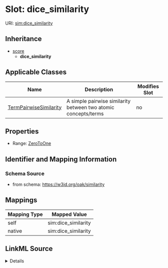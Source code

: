 

# Slot: dice_similarity



URI: [sim:dice_similarity](https://w3id.org/linkml/similarity/dice_similarity)




## Inheritance

* [score](score.md)
    * **dice_similarity**






## Applicable Classes

| Name | Description | Modifies Slot |
| --- | --- | --- |
| [TermPairwiseSimilarity](TermPairwiseSimilarity.md) | A simple pairwise similarity between two atomic concepts/terms |  no  |







## Properties

* Range: [ZeroToOne](ZeroToOne.md)





## Identifier and Mapping Information







### Schema Source


* from schema: https://w3id.org/oak/similarity




## Mappings

| Mapping Type | Mapped Value |
| ---  | ---  |
| self | sim:dice_similarity |
| native | sim:dice_similarity |




## LinkML Source

<details>
```yaml
name: dice_similarity
from_schema: https://w3id.org/oak/similarity
rank: 1000
is_a: score
alias: dice_similarity
domain_of:
- TermPairwiseSimilarity
range: ZeroToOne

```
</details>